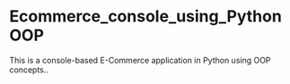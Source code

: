 # Ecommerce_console_using_PythonOOP
This is a console-based E-Commerce application in Python using OOP concepts..

